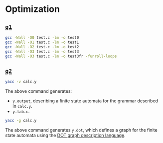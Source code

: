 # Optimization

## [`q1`](q1/)

```bash
gcc -Wall -O0 test.c -lm -o test0
gcc -Wall -O1 test.c -lm -o test1
gcc -Wall -O2 test.c -lm -o test2
gcc -Wall -O3 test.c -lm -o test3
gcc -Wall -O3 test.c -lm -o test3fr -funroll-loops
```

## [`q2`](q2/)

```bash
yacc -v calc.y
```

The above command generates:

- `y.output`, describing a finite state automata for the grammar described in `calc.y`.
- `y.tab.c`.

```bash
yacc -g calc.y
```

The above command generates `y.dot`, which defines a graph for the finite state automata using the [DOT graph description language](<https://en.wikipedia.org/wiki/DOT_(graph_description_language)>).
